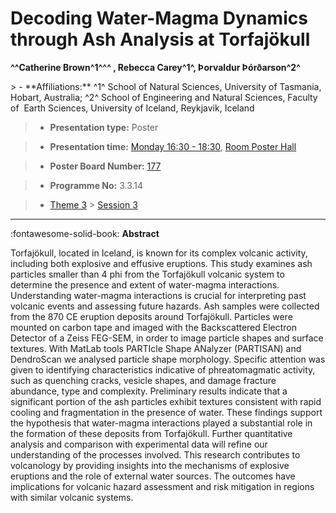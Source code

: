 # Decoding Water-Magma Dynamics through Ash Analysis at Torfajökull

**^^Catherine Brown^1^^^ , Rebecca Carey^1^, Þorvaldur Þórðarson^2^**

<!-- more -->> - **Affiliations:** ^1^ School of Natural Sciences, University of Tasmania, Hobart, Australia; ^2^ School of Engineering and Natural Sciences, Faculty of  Earth Sciences, University of Iceland, Reykjavik, Iceland

> - **Presentation type:** Poster

> - **Presentation time:** [Monday 16:30 - 18:30](../sessions_comparison.md#__tabbed_1_6), [Room Poster Hall](../maps_venue.md#__tabbed_1_1)

> - **Poster Board Number:** [177](../map_poster_boards.md#monday)

> - **Programme No:** 3.3.14

> - [Theme 3](../theme3.md) > [Session 3](../sessions/session-3-3.md)

--- 

:fontawesome-solid-book: **Abstract**

Torfajökull, located in Iceland, is known for its complex volcanic activity, including both explosive and effusive eruptions. This study examines ash particles smaller than 4 phi from the Torfajökull volcanic system to determine the presence and extent of water-magma interactions. Understanding water-magma interactions is crucial for interpreting past volcanic events and assessing future hazards.
Ash samples were collected from the 870 CE eruption deposits around Torfajökull. Particles were mounted on carbon tape and imaged with the Backscattered Electron Detector of a Zeiss FEG-SEM, in order to image particle shapes and surface textures. With MatLab tools PARTIcle Shape ANalyzer (PARTISAN) and DendroScan we analysed particle shape morphology. Specific attention was given to identifying characteristics indicative of phreatomagmatic activity, such as quenching cracks, vesicle shapes, and damage fracture abundance, type and complexity.
Preliminary results indicate that a significant portion of the ash particles exhibit textures consistent with rapid cooling and fragmentation in the presence of water. These findings support the hypothesis that water-magma interactions played a substantial role in the formation of these deposits from Torfajökull. Further quantitative analysis and comparison with experimental data will refine our understanding of the processes involved.
This research contributes to volcanology by providing insights into the mechanisms of explosive eruptions and the role of external water sources. The outcomes have implications for volcanic hazard assessment and risk mitigation in regions with similar volcanic systems.

